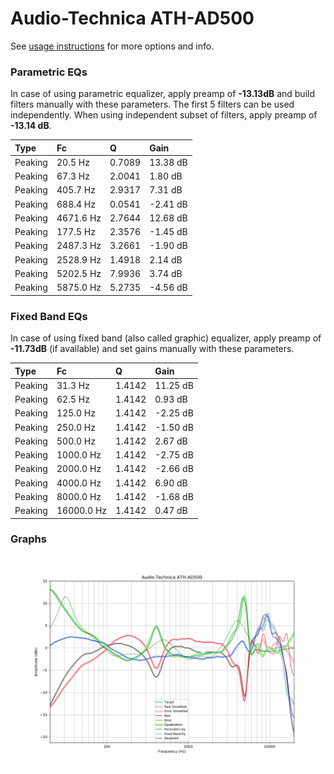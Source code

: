 # Audio-Technica ATH-AD500
See [usage instructions](https://github.com/jaakkopasanen/AutoEq#usage) for more options and info.

### Parametric EQs
In case of using parametric equalizer, apply preamp of **-13.13dB** and build filters manually
with these parameters. The first 5 filters can be used independently.
When using independent subset of filters, apply preamp of **-13.14 dB**.

| Type    | Fc        |      Q | Gain     |
|:--------|:----------|:-------|:---------|
| Peaking | 20.5 Hz   | 0.7089 | 13.38 dB |
| Peaking | 67.3 Hz   | 2.0041 | 1.80 dB  |
| Peaking | 405.7 Hz  | 2.9317 | 7.31 dB  |
| Peaking | 688.4 Hz  | 0.0541 | -2.41 dB |
| Peaking | 4671.6 Hz | 2.7644 | 12.68 dB |
| Peaking | 177.5 Hz  | 2.3576 | -1.45 dB |
| Peaking | 2487.3 Hz | 3.2661 | -1.90 dB |
| Peaking | 2528.9 Hz | 1.4918 | 2.14 dB  |
| Peaking | 5202.5 Hz | 7.9936 | 3.74 dB  |
| Peaking | 5875.0 Hz | 5.2735 | -4.56 dB |

### Fixed Band EQs
In case of using fixed band (also called graphic) equalizer, apply preamp of **-11.73dB**
(if available) and set gains manually with these parameters.

| Type    | Fc         |      Q | Gain     |
|:--------|:-----------|:-------|:---------|
| Peaking | 31.3 Hz    | 1.4142 | 11.25 dB |
| Peaking | 62.5 Hz    | 1.4142 | 0.93 dB  |
| Peaking | 125.0 Hz   | 1.4142 | -2.25 dB |
| Peaking | 250.0 Hz   | 1.4142 | -1.50 dB |
| Peaking | 500.0 Hz   | 1.4142 | 2.67 dB  |
| Peaking | 1000.0 Hz  | 1.4142 | -2.75 dB |
| Peaking | 2000.0 Hz  | 1.4142 | -2.66 dB |
| Peaking | 4000.0 Hz  | 1.4142 | 6.90 dB  |
| Peaking | 8000.0 Hz  | 1.4142 | -1.68 dB |
| Peaking | 16000.0 Hz | 1.4142 | 0.47 dB  |

### Graphs
![](./Audio-Technica%20ATH-AD500.png)